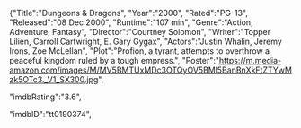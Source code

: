 {"Title":"Dungeons & Dragons",
"Year":"2000",
"Rated":"PG-13",
"Released":"08 Dec 2000",
"Runtime":"107 min",
"Genre":"Action, Adventure, Fantasy",
"Director":"Courtney Solomon",
"Writer":"Topper Lilien, Carroll Cartwright, E. Gary Gygax",
"Actors":"Justin Whalin, Jeremy Irons, Zoe McLellan",
"Plot":"Profion, a tyrant, attempts to overthrow a peaceful kingdom ruled by a tough empress.",
"Poster":"https://m.media-amazon.com/images/M/MV5BMTUxMDc3OTQyOV5BMl5BanBnXkFtZTYwMzk5OTc3._V1_SX300.jpg",
<!-- "Ratings":[
    {"Source":"Internet Movie Database",
"Value":"3.6/10"},{"Source":"Rotten Tomatoes",
"Value":"10%"},{"Source":"Metacritic",
"Value":"14/100"}], -->

<!-- "Metascore":"14", -->
"imdbRating":"3.6",

<!-- "imdbVotes":"34,249",-->
"imdbID":"tt0190374",
<!-- "Type":"movie",
"DVD":"22 May 2001",
"BoxOffice":"$15,391,970",
"Production":"N/A",
"Website":"N/A",
"Response":"True"}  -->